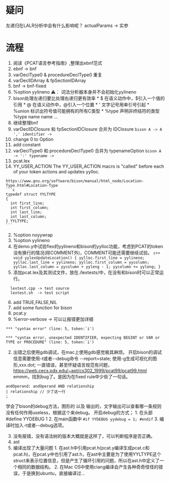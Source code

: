 # 疑问
左递归在LALR分析中会有什么影响呢？
actualParams -> 实参

# 流程
1. 阅读《PCAT语言参考指南》,整理出ebnf范式
2. ebnf -> bnf
  1. varDeclType0 & procedureDeclType0 重复
  2. varDeclIDArray & fpSectionIDArray
3. bnf -> bnf-fixed 
  1. %option yylineno ⚠️： 词法分析器本身并不会初始化yylineno
  2. bison处理左递归要比处理右递归更有效率
    * $ 在语义动作中，$引入一个值的引用
    * @ 在语义动作中，@引入一个位置
    * ' 文字记号用单引号引起
    <!-- * <> 在语义动作的值引用中，可以通过在尖括号中类型名来覆盖默认的值类型。 -->
    * %union 标识出符号值可能拥有的所有C类型
    * %type 声明非终结符的类型 %type <type> name name ...
4. 继续整理bnf
  1. varDeclIDClosure 和 fpSectionIDClosure 合并为 IDClosure
    ```bison
    A -> A ',' identifier
      -> 
    ```
  2. change 0 to Option
  3. add constant
  4. varDeclType0 和 procedureDeclType0 合并为 typenameOption
    ```bison
    A -> ':' typename
      ->
    ```
5. pcat.lex
  1. YY_USER_ACTION
    The YY_USER_ACTION macro is "called" before each of your token actions and updates yylloc.

    https://www.gnu.org/software/bison/manual/html_node/Location-Type.html#Location-Type
    ```c
    typedef struct YYLTYPE
    {
      int first_line;
      int first_column;
      int last_line;
      int last_column;
    } YYLTYPE;
    ```
  2. %option noyywrap
  3. %option yylineno
  4. 在demo.y中试验flex的yylineno和bison的yylloc功能，考虑到PCAT的token没有换行的情况(除COMMENT外)，COMMENT可能还需要继续试验。
    ```c++
    void yylexUpdateLocation() {
      yylloc.first_line = yylineno;
      yylloc.last_line = yylineno;
      yylloc.first_column = yycolumn;
      yylloc.last_column = yycolumn + yyleng - 1;
      yycolumn += yyleng;
    }
    ```
  5. 添加pcat.lex及其测试文件，放在./lextests/中，在没有和bison时可以正常运行。
  ```
    lextest.cpp -> test source
    lextest.sh  -> test script
  ```
  6. add TRUE,FALSE,NIL
  7. add some function for bison
6. pcat.y
  1. %error-verbose -> 可以让报错更加详细
  ```
  *** "syntax error" (line: 5, token:`i')

  *** "syntax error, unexpected IDENTIFIER, expecting BEGINT or VAR or TYPE or PROCEDURE" (line: 5, token:`i')
  ```
  2. 出错之后使用gdb调试，在mac上使用gdb感觉极其麻烦。
  开启bison的调试信息需要使用-t或者--debug命令 --report=state; 使用-g生成可视化的图形,xxx.dot;
  一直错误，甚至怀疑语言规范有问题，https://web.cecs.pdx.edu/~apt/cs302_1999/pcat99/pcat99.html
  emmm，找到bug了。是因为在fixed rule中少些了一句话。
  ```
  andOperand: andOperand AND relationship
  | relationship // 少了这一行
  ;
  ```
  学会了bison的debug方法，图形的 以及 输出的，文字输出可以查看哪一条规则没有任何作用useless，根据这个来debug。
  开启debug的方式；
    1. 在头部 #define YYDEBUG 1
    2. 在main函数中
    ```
    #if YYDEBUG
      yydebug = 1;
    #endif
    ```
    3. 编译时加入-t或者--debug选项。

  3. 没有报错，没有语法树的版本大概就是这样了，可以判断程序是否正确。
7. ast
  1. 编译出现了大量问题
    1. 在ast.h中引用pcat.h(pcat.y编译生成pcat.c和pcat.h)，在pcat.y中也引用了ast.h，在ast中主要是为了使用YYLTYPE这个struct来表示位置信息，但是产生了循环引用的问题，所以在ast.h中定义了一个相同的数据结构。
    2. 在Mac OS中使用clang编译会产生各种奇奇怪怪的错误，于是换到ubuntu，直接编译过...